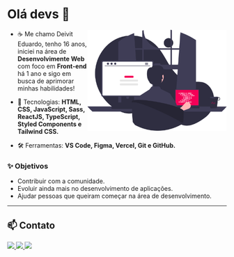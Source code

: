 # Olá devs 👋

<img src="images/coding.svg" min-width="320px" max-width="320px" width="320px" align="right" alt="Imagem de um computador">

- ☕ Me chamo Deivit Eduardo, tenho 16 anos, iniciei na área de **Desenvolvimente Web** com foco em **Front-end** há 1 ano e sigo em busca de aprimorar minhas habilidades!

- 🧪 Tecnologias: **HTML, CSS, JavaScript, Sass, ReactJS, TypeScript, Styled Components e Tailwind CSS.**

- 🛠 Ferramentas: **VS Code, Figma, Vercel, Git e GitHub.**

### ✨ Objetivos

- Contribuir com a comunidade.
- Evoluir ainda mais no desenvolvimento de aplicações.
- Ajudar pessoas que queiram começar na área de desenvolvimento.

---

## 📫 Contato

<a href="https://www.linkedin.com/in/deivit-eduardo" alt="Linkedin">
  <img src="https://img.shields.io/badge/-Linkedin-070A1C?style=for-the-badge&logo=Linkedin&logoColor=F50057&link=https://www.linkedin.com/in/deivit-eduardo"/>
</a>

<a href="mailto:deiviteduardo87@gmail.com" alt="Gmail">
  <img src="https://img.shields.io/badge/-Gmail-070A1C?style=for-the-badge&logo=Gmail&logoColor=F50057&link=mailto:eduardoalmeida5547@gmail.com"/>
</a>

<a href="https://www.instagram.com/xeduardozz_" alt="Instagram">
  <img src="https://img.shields.io/badge/-Instagram-070A1C?style=for-the-badge&logo=Instagram&logoColor=F50057&link=https://www.instagram.com/xeduardozz_"/>
</a>
